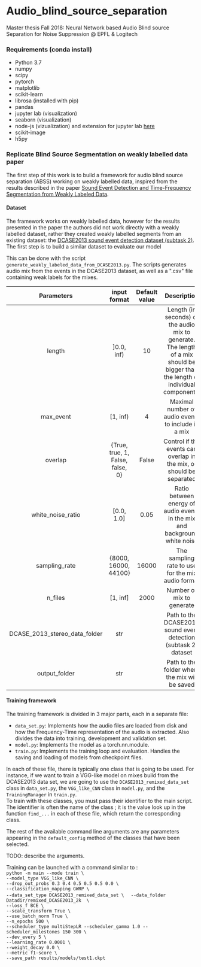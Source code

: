 # Audio_blind_source_separation
Master thesis Fall 2018: Neural Network based Audio Blind source Separation for Noise Suppression @ EPFL &amp; Logitech


### Requirements (conda install)
* Python 3.7
* numpy
* scipy
* pytorch
* matplotlib
* scikit-learn
* librosa (installed with pip)
* pandas
* jupyter lab (visualization)
* seaborn (visualization)
* node-js (vizualization) and extension for jupyter lab [here](https://github.com/matplotlib/jupyter-matplotlib)
* scikit-image
* h5py

### Replicate Blind Source Segmentation on weakly labelled data paper
The first step of this work is to build a framework for audio blind source separation (ABSS) working on weakly labelled data, inspired from the results described in the paper [Sound Event Detection and Time-Frequency Segmentation from Weakly Labeled Data](https://arxiv.org/abs/1804.04715).

#### Dataset 
The framework works on weakly labelled data, however for the results presented in the paper the authors did not work directly with a weakly labelled dataset, rather they created weakly labelled segments from an existing dataset: the [DCASE2013 sound event detection dataset (subtask 2)](http://c4dm.eecs.qmul.ac.uk/sceneseventschallenge/description.html). The first step is to build a similar dataset to evaluate our model

This can be done with the script `generate_weakly_labeled_data_from_DCASE2013.py`. The scripts generates audio mix from the events in the DCASE2013 dataset, as well as a ".csv" file containing weak labels for the mixes.

| Parameters | input format | Default value | Description |
| :--------: | :----------: | :-----------: | :---------: |
| length | ]0.0, inf) | 10 | Length (in seconds) of the audio mix to generate. The length of a mix should be bigger than the length of individual components. |
| max_event | [1, inf) | 4 | Maximal number of audio events to include in a mix |
| overlap | {True, true, 1, False, false, 0}| False | Control if the events can overlap in the mix, or should be separated |
| white_noise_ratio | [0.0, 1.0] | 0.05 | Ratio between energy of audio events in the mix and background white noise |
| sampling_rate |  {8000, 16000, 44100} | 16000 | The sampling rate to use for the mix audio format |
| n_files | [1, inf] | 2000 | Number of mix to generate |
| DCASE_2013_stereo_data_folder | str |  | Path to the DCASE2013 sound event detection (subtask 2) dataset |
| output_folder | str |  | Path to the folder where the mix will be saved | 

#### Training framework
The training framework is divided in 3 major parts, each in a separate file:
* `data_set.py`: Implements how the audio files are loaded from disk and how the Frequency-Time representation of the audio is extracted. Also divides the data into training, development and validation set.
* `model.py`: Implements the model as a torch.nn.module.
* `train.py`: Implements the training loop and evaluation. Handles the saving and loading of models from checkpoint files.

In each of these file, there is typically one class that is going to be used. For instance, if we want to train a VGG-like model on mixes build from the DCASE2013 data set, we are going to use the `DCASE2013_remixed_data_set` class in `data_set.py`, the `VGG_like_CNN` class in `model.py`, and the `TrainingManager` in `train.py`.  
To train with these classes, you must pass their identifier to the main script. The identifier is often the name of the class ; it is the value look up in the function `find_...` in each of these file, which return the corresponding class.

The rest of the available command line arguments are any parameters appearing in the `default_config` method of the classes that have been selected.

TODO: describe the arguments.

Training can be launched with a command similar to :  
`python -m main --mode train \ `  
`--model_type VGG_like_CNN \ `  
`--drop_out_probs 0.3 0.4 0.5 0.5 0.5 0.0 \ `  
`--classification_mapping GWRP \ `  
`--data_set_type DCASE2013_remixed_data_set \  ` 
`--data_folder Datadir/remixed_DCASE2013_2k  \ `  
`--loss_f BCE \ `  
`--scale_transform True \ `   
`--use_batch_norm True \ `  
`--n_epochs 500 \ `  
`--scheduler_type multiStepLR --scheduler_gamma 1.0 --scheduler_milestones 150 300 \ `   
`--dev_every 5 \ `  
`--learning_rate 0.0001 \ `    
`--weight_decay 0.0 \ `   
`--metric f1-score \ `   
`--save_path results/models/test1.ckpt`  
